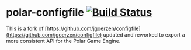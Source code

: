 polar-configfile [![Build Status](https://travis-ci.org/polar-engine/polar-configfile.svg?branch=master)](https://travis-ci.org/polar-engine/polar-configfile)
================

This is a fork of [https://github.com/jgoerzen/configfile](https://github.com/jgoerzen/configfile) updated and reworked to export a more consistent API for the Polar Game Engine.
